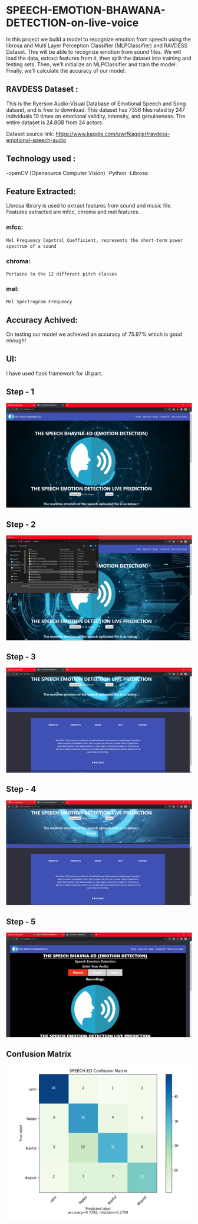 
# SPEECH-EMOTION-BHAWANA-DETECTION-on-live-voice

In this project we build a model to recognize emotion from speech using the librosa and Multi Layer Perception Classifier (MLPClassifier) and RAVDESS Dataset. This will be able to recognize emotion from sound files. We will load the data, extract features from it, then split the dataset into training and testing sets. Then, we’ll initialize an MLPClassifier and train the model. Finally, we’ll calculate the accuracy of our model.

## RAVDESS Dataset :
This is the Ryerson Audio-Visual Database of Emotional Speech and Song dataset, and is free to download. This dataset has 7356 files rated by 247 individuals 10 times on emotional validity, intensity, and genuineness. The entire dataset is 24.8GB from 24 actors.

Dataset source link: https://www.kaggle.com/uwrfkaggler/ravdess-emotional-speech-audio

## Technology used :
-openCV (Opensource Computer Vision)
-Python
-Librosa


## Feature Extracted:

Librosa library is used to extract features from sound and music file. Features extracted are mfcc, chroma and mel features.

### mfcc: 
	Mel Frequency Cepstral Coefficient, represents the short-term power spectrum of a sound
### chroma: 
	Pertains to the 12 different pitch classes
### mel: 
	Mel Spectrogram Frequency

## Accuracy Achived: 
On testing our model we achieved an accuracy of 75.97% which is good enough!


## UI:
I have used flask framework for UI part.

## Step - 1
![output-1](SpeechEmotionDetection/images/1.png)

## Step - 2
![output-2](SpeechEmotionDetection/images/2.png)

## Step - 3
![output-3](SpeechEmotionDetection/images/3.png)

## Step - 4
![output-4](SpeechEmotionDetection/images/4.png)

## Step - 5
![output-5](SpeechEmotionDetection/images/5.png)

## Confusion Matrix
![Confusion Matrix](SpeechEmotionDetection/images/6.png)
